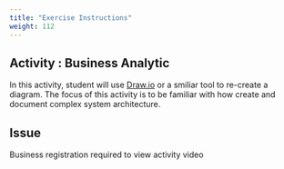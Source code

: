 ```yaml
---
title: "Exercise Instructions"
weight: 112
---
```


## Activity : Business Analytic 
In this activity, student will use [Draw.io](https://draw.io) or a smiliar tool to re-create a diagram. The focus of this activity is to be familiar with how create and document complex system architecture. 

## Issue 
Business registration required to view activity video